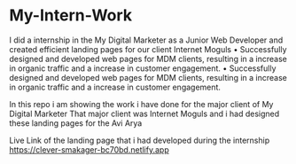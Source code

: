 # My-Intern-Work
I did a internship in the My Digital Marketer as a Junior Web Developer and created efficient landing pages for our client Internet Moguls
•	Successfully designed and developed web pages for MDM clients, resulting in a increase in organic traffic and a increase in customer engagement.
•	Successfully designed and developed web pages for MDM clients, resulting in a increase in organic traffic and a increase in customer engagement.

In this repo i am showing the work i have done for the major client of My Digital Marketer 
That major client was Internet Moguls and i had designed these landing pages for the Avi Arya

Live Link of the landing page that i had developed during the internship https://clever-smakager-bc70bd.netlify.app
